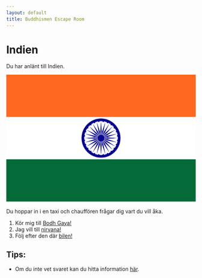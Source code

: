 ```yaml
---
layout: default
title: Buddhismen Escape Room
---
```


# Indien 
Du har anlänt till Indien. 
 

<img src="/assets/images/Flag_of_India.png" alt="Indiens banan flagga"> <!--  width="1200" height="617"--> 


Du hoppar in i en taxi och chauffören frågar dig vart du vill åka.

1. Kör mig till [Bodh Gaya!](rum3.html) 
2. Jag vill till [nirvana!](xnirvana.html)
3. Följ efter den där [bilen!](bilen.html)

## Tips:
- Om du inte vet svaret kan du hitta information [här](https://www.so-rummet.se/kategorier/religion/buddhismen).
